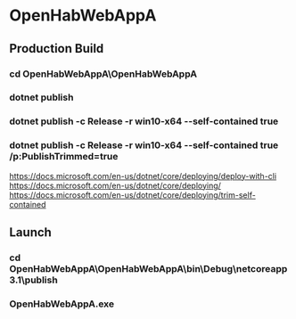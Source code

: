 # OpenHabWebAppA

## Production Build
### cd OpenHabWebAppA\OpenHabWebAppA
### dotnet publish
### dotnet publish -c Release -r win10-x64 --self-contained true
### dotnet publish -c Release -r win10-x64 --self-contained true /p:PublishTrimmed=true
https://docs.microsoft.com/en-us/dotnet/core/deploying/deploy-with-cli
https://docs.microsoft.com/en-us/dotnet/core/deploying/
https://docs.microsoft.com/en-us/dotnet/core/deploying/trim-self-contained


## Launch
### cd OpenHabWebAppA\OpenHabWebAppA\bin\Debug\netcoreapp3.1\publish
### OpenHabWebAppA.exe
